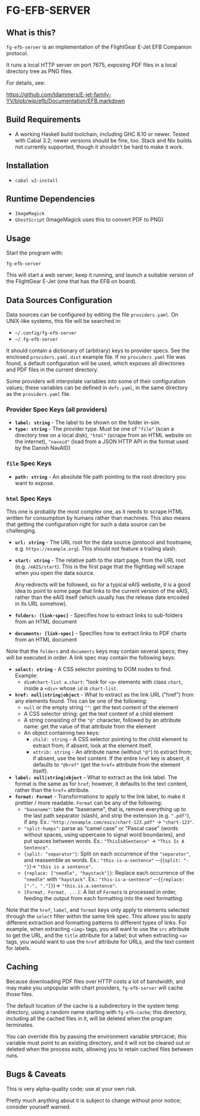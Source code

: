 # FG-EFB-SERVER

## What is this?

`fg-efb-server` is an implementation of the FlightGear E-Jet EFB Companion
protocol.

It runs a local HTTP server on port 7675, exposing PDF files in a local
directory tree as PNG files.

For details, see:

https://github.com/tdammers/E-jet-family-YV/blob/wip/efb/Documentation/EFB.markdown  

## Build Requirements

- A working Haskell build toolchain, including GHC 8.10 or newer. Tested with
  Cabal 3.2; newer versions should be fine, too. Stack and Nix builds not
  currently supported, though it shouldn't be hard to make it work.

## Installation

- `cabal v2-install`

## Runtime Dependencies

- `ImageMagick`
- `GhostScript` (ImageMagick uses this to convert PDF to PNG)

## Usage

Start the program with:

    fg-efb-server

This will start a web server; keep it running, and launch a suitable version of
the FlightGear E-Jet (one that has the EFB on board).

## Data Sources Configuration

Data sources can be configured by editing the file `providers.yaml`. On
UNIX-like systems, this file will be searched in:

- `~/.config/fg-efb-server`
- `~/.fg-efb-server`

It should contain a dictionary of (arbitrary) keys to provider specs. See the
enclosed `providers.yaml.dist` example file. If no `providers.yaml` file was
found, a default configuration will be used, which exposes all directories and
PDF files in the current directory.

Some providers will interpolate variables into some of their configuration
values; these variables can be defined in `defs.yaml`, in the same directory as
the `providers.yaml` file.

### Provider Spec Keys (all providers)

- **`label: string`** - The label to be shown on the folder in-sim.
- **`type: string`** - The provider type. Must be one of `"file"` (scan a
  directory tree on a local disk), `"html"` (scrape from an HTML website on the
  internet), `"navaid"` (load from a JSON HTTP API in the format used by the
  Danish NavAID)

### `file` Spec Keys

- **`path: string`** - An absolute file path pointing to the root directory you
  want to expose.

### `html` Spec Keys

This one is probably the most complex one, as it needs to scrape HTML written
for consumption by humans rather than machines. This also means that getting
the configuration right for such a data source can be challenging.

- **`url: string`** - The URL root for the data source (protocol and
  hostname, e.g. `https://example.org`). This should not feature a trailing
  slash.
- **`start: string`** - The relative path to the start page, from the URL
  root (e.g. `/eAIS/start`). This is the first page that the flightbag will
  scrape when you open the data source.
  
  Any redirects will be followed, so for a typical eAIS website, it is a good
  idea to point to some page that links to the current version of the eAIS,
  rather than the eAIS itself (which usually has the release date encoded in
  its URL somehow).
- **`folders: [link-spec]`** - Specifies how to extract links to sub-folders
  from an HTML document
- **`documents: [link-spec]`** - Specifies how to extract links to PDF charts
  from an HTML document

Note that the `folders` and `documents` keys may contain several specs; they
will be executed in order.
A link spec may contain the following keys:

- **`select: string`** - A CSS selector pointing to DOM nodes to find.
  Example:
    - `div#chart-list a.chart`: "look for `<a>` elements with class `chart`, inside
      a `<div>` whose `id` is `chart-list`.
- **`href: null|string|object`** - What to extract as the link URL ("href")
  from any elements found. This can be one of the following:
    - `null` or the empty string `""`: get the text content of the element
    - A CSS selector string: get the text content of a child element
    - A string consisting of the `"@"` character, followed by an attribute
      name: get the value of that attribute from the element
    - An object containing two keys:
      - `child: string` - A CSS selector pointing to the child element to
        extract from; if absent, look at the element itself.
      - `attrib: string` - An attribute name (without `"@"`) to extract from;
        if absent, use the text content.
    If the entire `href` key is absent, it defaults to `"@href"` (get the
    `href=` attribute from the element itself).
- **`label: null|string|object`** - What to extract as the link label. The
  format is the same as for `href`; however, it defaults to the text content,
  rather than the `href=` attribute.
- **`format: Format`** - Transformations to apply to the link label, to make it
  prettier / more readable. `Format` can be any of the following:
    - `"basename"`: take the "basename", that is, remove everything up to the
      last path separator (slash), and strip the extension (e.g. `".pdf"`), if
      any. Ex.: `"http://example.com/eais/chart-123.pdf"` -> `"chart-123"`.
    - `"split-humps"`: parse as "camel case" or "Pascal case" (words without
      spaces, using uppercase to signal word boundaries), and put spaces
      between words. Ex.: `"ThisIsASentence"` -> `"This Is A Sentence"`.
    - `{split: "separator"}`: Split on each occurrence of the `"separator"`,
      and reassemble as words. Ex.:
      `"this-is-a-sentence"` --(`{split: "-"}`)-> `"this is a sentence"`.
    - `{replace: ["needle", "haystack"]}`: Replace each occurrence of the
      `"needle"` with `"haystack"`. Ex.:
      `"this-is-a-sentence"` --(`{replace: ["-", "."]}`)-> `"this.is.a.sentence"`.
    - `[Format, Format, ...]`: A list of `Format`s is processed in order,
      feeding the output from each formatting into the next formatting.

Note that the `href`, `label`, and `format` keys only apply to elements
selected through the `select` filter within the same link spec. This allows you
to apply different extraction and formatting patterns to different types of
links. For example, when extracting `<img>` tags, you will want to use
the `src` attribute to get the URL, and the `title` attribute for a label;
but when extracting `<a>` tags, you would want to use the `href` attribute for
URLs, and the text content for labels.

## Caching

Because downloading PDF files over HTTP costs a lot of bandwidth, and may make
you unpopular with chart providers, `fg-efb-server` will cache those files.

The default location of the cache is a subdirectory in the system temp
directory, using a random name starting with `fg-efb-cache`; this directory,
including all the cached files in it, will be deleted when the program
terminates.

You can override this by passing the environment variable `$PDFCACHE`; this
variable must point to an existing directory, and it will not be cleared out or
deleted when the process exits, allowing you to retain cached files between
runs.

## Bugs & Caveats

This is very alpha-quality code; use at your own risk.

Pretty much anything about it is subject to change without prior notice;
consider yourself warned.

